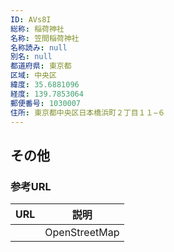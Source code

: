 ```yaml
---
ID: AVs8I
総称: 稲荷神社
名称: 笠間稲荷神社
名称読み: null
別名: null
都道府県: 東京都
区域: 中央区
緯度: 35.6881096
経度: 139.7853064
郵便番号: 1030007
住所: 東京都中央区日本橋浜町２丁目１１−６
---
```


## その他

### 参考URL

| URL | 説明          |
| --- | ------------- |
|     | OpenStreetMap |
